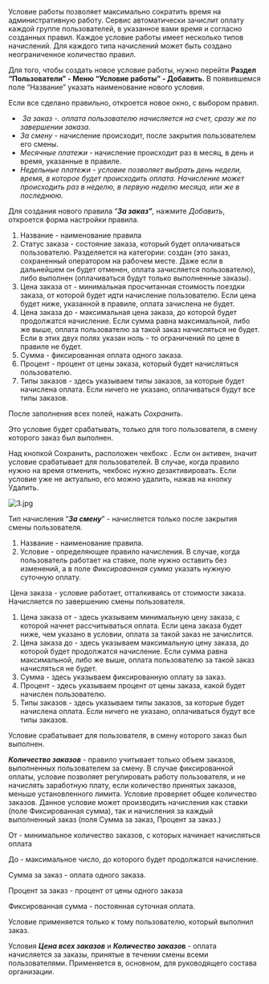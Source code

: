 Условие работы позволяет максимально сократить время на административную работу. Сервис автоматически зачислит оплату каждой группе пользователей, в указанное вами время и согласно созданных правил. Каждое условие работы имеет несколько типов начислений. Для каждого типа начислений может быть создано неограниченное количество правил.

Для того, чтобы создать новое условие работы, нужно перейти **Раздел “Пользователи” - Меню “Условие работы” - Добавить.** В появившемся поле “Название” указать наименование нового условия. 

Если все сделано правильно, откроется новое окно, с выбором правил. 

*  _За заказ -. оплата пользователю начисляется на счет, сразу же по завершении заказа._
* _За смену_ - начисление происходит, после закрытия пользователем его смены.
* _Месячные платежи_ - начисление происходит раз в месяц, в день и время, указанные в правиле.
* _Недельные платежи - условие позволяет выбрать день недели, время, в которое будет происходить оплата. Начисление может происходить раз в неделю, в первую неделю месяца, или же в последнюю._

Для создания нового правила “_**За заказ”**,_ нажмите _Добавить_, откроется форма настройки правила. 

1. Название - наименование правила
2. Статус заказа - состояние заказа, который будет оплачиваться пользователю. Разделяется на категории: создан (это заказ, сохраненный оператором на рабочем месте. Даже если в дальнейшем он будет отменен, оплата зачисляется пользователю), либо выполнен (оплачиваться будут только выполненные заказы).
3. Цена заказа от - минимальная просчитанная стоимость поездки заказа, от которой будет идти начисление пользователю. Если цена будет ниже, указанной в правиле, оплата зачислена не будет.
4. Цена заказа до - максимальная цена заказа, до которой будет продолжатся начисление. Если сумма равна максимальной, либо же выше, оплата пользователю за такой заказ начисляться не будет. Если в этих двух полях указан ноль - то ограничений по цене в правиле не будет.
5. Сумма - фиксированная оплата одного заказа.
6. Процент - процент от цены заказа, который будет начисляться пользователю.
7. Типы заказов - здесь указываем типы заказов, за которые будет начислена оплата. Если ничего не указано, оплачиваться будут все типы заказов.

После заполнения всех полей, нажать _Сохранить_. 

Это условие будет срабатывать, только для того пользователя, в смену которого заказ был выполнен. 

Над кнопкой Сохранить, расположен чекбокс . Если он активен, значит условие срабатывает для пользователей. В случае, когда правило нужно на время отменить, чекбокс нужно дезактивировать. Если условие уже не актуально, его можно удалить, нажав на кнопку Удалить.

![3.jpg](https://txcloud.atlassian.net/wiki/download/attachments/3866629/FXjfcPUJGad2jhRMxBXIJhl0t-3MaOdEYaDBClzT52QO662in624MfXWk2hG8-WBFZrFlzBv2_nxR5sREACtJfIO5fpY_aaeeHhwB99HKP0Ep6rKW7SwZ2r-n8c3_YTTT4cMu9aM?version=1&modificationDate=1598005791674&cacheVersion=1&api=v2)

  

Тип начисления “_**За смену**_” - начисляется только после закрытия смены пользователя.

1. Название - наименование правила.
2. Условие - определяющее правило начисления. В случае, когда пользователь работает на ставке, поле нужно оставить без изменений, а в поле _Фиксированная сумма_ указать нужную суточную оплату.

 Цена заказа - условие работает, отталкиваясь от стоимости заказа. Начисляется по завершению смены пользователя. 

1. Цена заказа от - здесь указываем минимальную цену заказа, с которой начнет рассчитываться оплата. Если цена заказа будет ниже, чем указано в условии, оплата за такой заказ не зачислится.
2. Цена заказа до - здесь указываем максимальную цену заказа, до которой будет продолжатся начисление. Если сумма равна максимальной, либо же выше, оплата пользователю за такой заказ начисляться не будет.
3. Сумма - здесь указываем фиксированную оплату за заказ.
4. Процент - здесь указываем процент от цены заказа, какой будет начислен пользователю.
5. Типы заказов - здесь указываем типы заказов, за которые будет начислена оплата. Если ничего не указано, оплачиваться будут все типы заказов.

Условие срабатывает для пользователя, в смену которого заказ был выполнен.

_**Количество заказов**_ - правило учитывает только объем заказов, выполненных пользователем за смену. В случае фиксированной оплаты, условие позволяет регулировать работу пользователя, и не начислять заработную плату, если количество принятых заказов, меньше установленного лимита. Условие проверяет общее количество заказов. Данное условие может производить начисления как ставки (поле Фиксированная сумма), так и начисления за каждый выполненный заказ (поля Сумма за заказ, Процент за заказ.)

От - минимальное количество заказов, с которых начинает начисляться оплата

До - максимальное число, до которого будет продолжатся начисление. 

Сумма за заказ - оплата одного заказа. 

Процент за заказ - процент от цены одного заказа

Фиксированная сумма - постоянная суточная оплата. 

Условие применяется только к тому пользователю, который выполнил заказ. 

Условия _**Цена всех заказов**_ и _**Количество заказо**_**в** - оплата начисляется за заказы, принятые в течении смены всеми пользователями. Применяется в, основном, для руководящего состава организации.